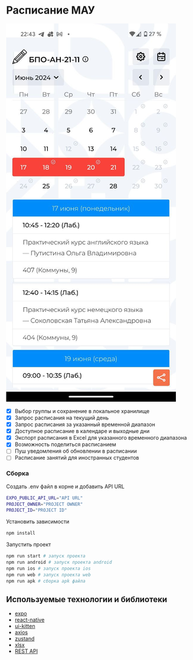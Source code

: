 # Расписание МАУ

![Screenshot](https://raw.githubusercontent.com/nikkkkolay/timetable/master/screenshot.png)

-   [x] Выбор группы и сохранение в локальное хранилище
-   [x] Запрос расписания на текущий день
-   [x] Запрос расписания за указанный временной диапазон
-   [x] Доступное расписание в календаре и выходные дни
-   [x] Экспорт расписания в Excel для указанного временного диапазона
-   [x] Возможность поделиться расписанием
-   [ ] Пуш уведомления об обновлении в расписании
-   [ ] Расписание занятий для иностранных студентов

### Сборка

Создать .env файл в корне и добавить API URL

```sh
EXPO_PUBLIC_API_URL="API URL"
PROJECT_OWNER="PROJECT OWNER"
PROJECT_ID="PROJECT ID"

```

Установить зависимости

```sh
npm install
```

Запустить проект

```sh
npm run start # запуск проекта
npm run android # запуск проекта android
npm run ios # запуск проекта ios
npm run web # запуск проекта web
npm run apk # сборка apk файла
```

## Используемые технологии и библиотеки

-   [expo](https://github.com/expo/expo)
-   [react-native](https://github.com/facebook/react-native)
-   [ui-kitten](https://github.com/akveo/react-native-ui-kitten)
-   [axios](https://github.com/axios/axios)
-   [zustand](https://github.com/pmndrs/zustand)
-   [xlsx](https://www.npmjs.com/package/xlsx)
-   [REST API](https://github.com/nikkkkolay/timetable_server)
